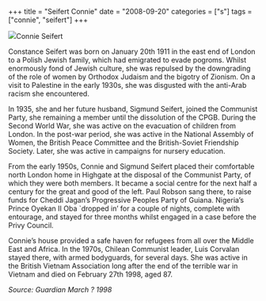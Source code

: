 +++
title = "Seifert Connie"
date = "2008-09-20"
categories = ["s"]
tags = ["connie", "seifert"]
+++

![](http://79.170.40.183/grahamstevenson.me.uk/images/stories/seifert%20connie%20resized.jpg)Connie Seifert

Constance Seifert was born on January 20th 1911 in the east end of London to a Polish Jewish family, which had emigrated to evade pogroms. Whilst enormously fond of Jewish culture, she was repulsed by the downgrading of the role of women by Orthodox Judaism and the bigotry of Zionism. On a visit to Palestine in the early 1930s, she was disgusted with the anti-Arab racism she encountered.

In 1935, she and her future husband, Sigmund Seifert, joined the Communist Party, she remaining a member until the dissolution of the CPGB. During the Second World War, she was active on the evacuation of children from London. In the post-war period, she was active in the National Assembly of Women, the British Peace Committee and the British-Soviet Friendship Society. Later, she was active in campaigns for nursery education.

From the early 1950s, Connie and Sigmund Seifert placed their comfortable north London home in Highgate at the disposal of the Communist Party, of which they were both members. It became a social centre for the next half a century for the great and good of the left. Paul Robson sang there, to raise funds for Cheddi Jagan’s Progressive Peoples Party of Guiana. Nigeria’s Prince Oyekan II Oba \`dropped in’ for a couple of nights, complete with entourage, and stayed for three months whilst engaged in a case before the Privy Council.

Connie’s house provided a safe haven for refugees from all over the Middle East and Africa. In the 1970s, Chilean Communist leader, Luis Corvalan stayed there, with armed bodyguards, for several days. She was active in the British Vietnam Association long after the end of the terrible war in Vietnam and died on February 27th 1998, aged 87.

_Source:_ _Guardian March ? 1998_
